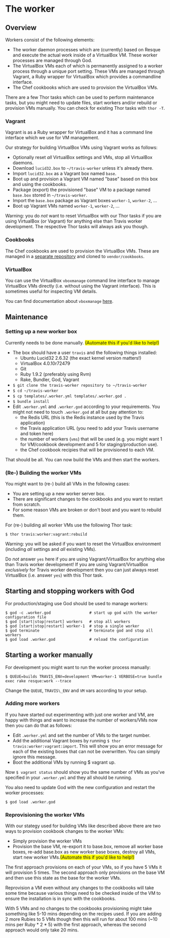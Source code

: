 # The worker

## Overview

Workers consist of the following elements:

* The worker daemon processes which are (currently) based on Resque and execute
  the actual work inside of a VirtualBox VM. These worker processes are managed
  through God.
* The VirtualBox VMs each of which is permanently assigned to a worker process
  through a unique port setting. These VMs are managed through Vagrant, a Ruby
  wrapper for VirtualBox which provides a commandline interface.
* The Chef cookbooks which are used to provision the VirtualBox VMs.

There are a few Thor tasks which can be used to perform maintenance tasks, but
you might need to update files, start workers and/or rebuild or provision VMs
manually. You can check for existing Thor tasks with `thor -T`.

### Vagrant

Vagrant is as a Ruby wrapper for VirtualBox and it has a command line interface
which we use for VM management.

Our strategy for building VirtualBox VMs using Vagrant works as follows:

* Optionally reset *all* VirtualBox settings and VMs, stop all VirtualBox
  daemons.
* Download `lucid32.box` to `~/travis-worker` unless it's already there.
* Import `lucid32.box` as a Vagrant box named `base`.
* Boot up and provision a Vagrant VM named "base" based on this box and using
  the cookbooks.
* Package (export) the provisioned "base" VM to a package named `base.box`
  stored in `~/travis-worker`.
* Import the `base.box` package as Vagrant boxes `worker-1`, `worker-2`, ...
* Boot up Vagrant VMs named `worker-1`, `worker-2`, ...

Warning: you do *not* want to reset VirtualBox with our Thor tasks if you are
using VirtualBox (or Vagrant) for anything else than Travis worker development.
The respective Thor tasks will always ask you though.

### Cookbooks

The Chef cookbooks are used to provision the VirtualBox VMs. These are managed
in a [separate repository](http://github.com/travis-ci/travis-cookbooks) and
cloned to `vendor/cookbooks`.

### VirtualBox

You can use the VirtualBox `vboxmanage` command line interface to manage
VirtualBox VMs directly (i.e. without using the Vagrant interface). This is
sometimes useful for inspecting VM details.

You can find documentation about `vboxmanage` [here](http://www.virtualbox.org/manual/ch08.html).

## Maintenance

### Setting up a new worker box

Currently needs to be done manually. <span style="background-color: yellow;">(Automate this if you'd like to help!)</span>

* The box should have a user `travis` and the following things installed:
  * Ubuntu Lucid32 2.6.32 (the exact kernel version matters!)
  * VirtualBox 4.0.10r72479
  * Git
  * Ruby 1.9.2 (preferably using Rvm)
  * Rake, Bundler, God, Vagrant
* `$ git clone the travis-worker repository to ~/travis-worker`
* `$ cd ~/travis-worker`
* `$ cp templates/.worker.yml templates/.worker.god .`
* `$ bundle install`
* Edit `.worker.yml` and `.worker.god` according to your requirements. You might
  not need to touch `.worker.god` at all but pay attention to:
  * the Redis URL (this is the Redis instance used by the Travis application)
  * the Travis application URL (you need to add your Travis username and token
    here)
  * the number of workers (`vms`) that will be used (e.g. you might want 1 for
    VM/cookbook development and 5 for staging/production use).
  * the Chef cookbook recipies that will be provisioned to each VM.

That should be all. You can now build the VMs and then start the workers.

### (Re-) Building the worker VMs

You might want to (re-) build all VMs in the following cases:

* You are setting up a new worker server box.
* There are significant changes to the cookbooks and you want to restart from
  scratch.
* For some reason VMs are broken or don't boot and you want to rebuild them.

For (re-) building all worker VMs use the following Thor task:

    $ thor travis:worker:vagrant:rebuild

Warning: you will be asked if you want to reset the VirtualBox environment
(including *all* settings and *all* existing VMs).

Do *not* answer `yes` here if you are using Vagrant/VirtualBox for anything else
than Travis worker development! If you are using Vagrant/VirtualBox *exclusively*
for Travis worker development then you can just always reset VirtualBox (i.e.
answer `yes`) with this Thor task.

## Starting and stopping workers with God

For production/staging use God should be used to manage workers:

    $ god -c .worker.god                 # start up god with the worker configuration file
    $ god [start|stop|restart] workers   # stop all workers
    $ god [start|stop|restart] worker-1  # stop a single worker
    $ god terminate                      # terminate god and stop all workers
    $ god load .worker.god               # reload the configuration

## Starting a worker manually

For development you might want to run the worker process manually:

    $ QUEUE=builds TRAVIS_ENV=development VM=worker-1 VERBOSE=true bundle exec rake resque:work --trace

Change the `QUEUE`, `TRAVIS\_ENV` and `VM` vars according to your setup.

### Adding more workers

If you have started out experimenting with just one worker and VM, are happy
with things and want to increase the number of workers/VMs now then you can do
that as follows:

* Edit `.worker.yml` and set the number of VMs to the target number.
* Add the additional Vagrant boxes by running `$ thor travis:worker:vagrant:import`.
  This will show you an error message for each of the existing boxes that can
  not be overwritten. You can simply ignore this message.
* Boot the additional VMs by running $ vagrant up.

Now `$ vagrant status` should show you the same number of VMs as you've specified
in your `.worker.yml` and they all should be running.

You also need to update God with the new configuration and restart the worker
processes:

    $ god load .worker.god

### Reprovisioning the worker VMs

With our stategy used for building VMs like described above there are two ways
to provision cookbook changes to the worker VMs:

* Simply provision the worker VMs
* Provision the base VM, re-export it to base.box, remove all worker base boxes,
  re-add base.box as new worker base boxes, destroy all VMs, start new worker
  VMs.<span style="background-color: yellow;">(Automate this if you'd like to help!)</span>

The first approach provisions on each of your VMs, so if you have 5 VMs it will
provision 5 times. The second approach only provisions on the base VM and then
use this state as the base for the worker VMs.

Reprovision a VM even without any changes to the cookbooks will take some time
because various things need to be checked inside of the VM to ensure the
installation is in sync with the cookbooks.

With 5 VMs and no changes to the cookbooks provisioning might take something
like 5-10 mins depending on the recipes used. If you are adding 2 more Rubies to
5 VMs though then this will run for about 100 mins (~10 mins per Ruby * 2 * 5)
with the first approach, whereas the second approach would only take 20 mins.
